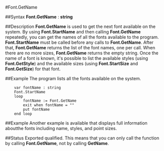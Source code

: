 
#Font.GetName

##Syntax
**Font.GetName** : **string**



##Description
**Font.GetName** is used to get the next font available on the system. By using **Font.StartName** and then calling **Font.GetName** repeatedly, you can get the names of all the fonts available to the program.
**Font.StartName** must be called before any calls to **Font.GetName**. After that, **Font.GetName** returns the list of the font names, one per call. When there are no more sizes, **Font.GetName** returns the empty string.
Once the name of a font is known, it's possible to list the available styles (using **Font.GetStyle**) and the available sizes (using **Font.StartSize** and **Font.GetSize**) for that font.



##Example
The program lists all the fonts available on the system.



        var fontName : string
        Font.StartName
        loop
            fontName := Font.GetName
            exit when fontName = ""
            put fontName
        end loop
##Example
Another example is available that displays full information aboutthe fonts including name, styles, and point sizes.



##Status
Exported qualified.
This means that you can only call the function by calling **Font.GetName**, not by calling **GetName**.


